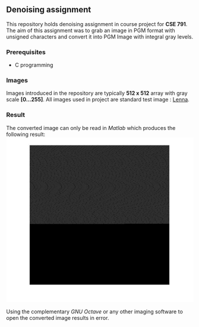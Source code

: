 ## Denoising assignment

This repository holds denoising assignment in course project for **CSE 791**. The aim of this assignment was to grab an image in PGM format with unsigned characters and convert it into PGM Image with integral gray levels. 

### Prerequisites

+ C programming

### Images
Images introduced in the repository are typically **512 x 512** array with gray scale **[0...255]**. All images used in project are standard test image : [Lenna](https://en.wikipedia.org/wiki/Lenna).

### Result

The converted image can only be read in _Matlab_ which produces the following result:
![img](outputs/mat_figure.jpg)

Using the complementary _GNU Octave_ or any other imaging software to open the converted image results in error. 